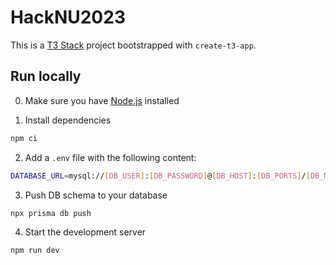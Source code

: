 # HackNU2023

This is a [T3 Stack](https://create.t3.gg/) project bootstrapped with `create-t3-app`.

## Run locally

0. Make sure you have [Node.js](https://nodejs.org/en/) installed

1. Install dependencies

```bash
npm ci
```

2. Add a `.env` file with the following content:

```bash
DATABASE_URL=mysql://[DB_USER]:[DB_PASSWORD]@[DB_HOST]:[DB_PORTS]/[DB_NAME]
```

3. Push DB schema to your database

```bash
npx prisma db push
```

4. Start the development server

```bash
npm run dev
```
